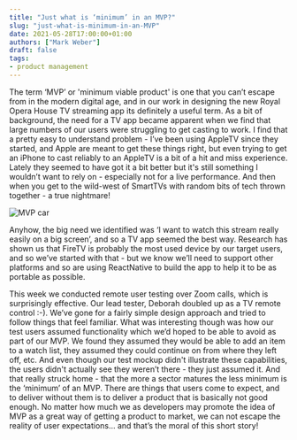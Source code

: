 ```yaml
---
title: "Just what is ‘minimum’ in an MVP?"
slug: "just-what-is-minimum-in-an-MVP"
date: 2021-05-28T17:00:00+01:00
authors: ["Mark Weber"]
draft: false
tags:
- product management
---
```


The term ‘MVP’ or 'minimum viable product' is one that you can’t escape from in the modern digital age, and in our work in designing the new Royal Opera House TV streaming app its definitely a useful term. As a bit of background, the need for a TV app became apparent when we find that large numbers of our users were struggling to get casting to work. I find that a pretty easy to understand problem - I’ve been using AppleTV since they started, and Apple are meant to get these things right, but even trying to get an iPhone to cast reliably to an AppleTV is a bit of a hit and miss experience. Lately they seemed to have got it a bit better but it's still something I wouldn’t want to rely on - especially not for a live performance. And then when you get to the wild-west of SmartTVs with random bits of tech thrown together - a true nightmare!

![MVP car](https://blog.crisp.se/wp-content/uploads/2016/01/mvp.png)

Anyhow, the big need we identified was ‘I want to watch this stream really easily on a big screen’, and so a TV app seemed the best way. Research has shown us that FireTV is probably the most used device by our target users, and so we’ve started with that - but we know we’ll need to support other platforms and so are using ReactNative to build the app to help it to be as portable as possible. 

This week we conducted remote user testing over Zoom calls, which is surprisingly effective. Our lead tester, Deborah doubled up as a TV remote control :-). We’ve gone for a fairly simple design approach and tried to follow things that feel familiar. What was interesting though was how our test users assumed functionality which we’d hoped to be able to avoid as part of our MVP. We found they assumed they would be able to add an item to a watch list, they assumed they could continue on from where they left off, etc. And even though our test mockup didn't illustrate these capabilities, the users didn't actually see they weren’t there - they just assumed it. And that really struck home - that the more a sector matures the less minimum is the ‘minimum’ of an MVP. There are things that users come to expect, and to deliver without them is to deliver a product that is basically not good enough. No matter how much we as developers may promote the idea of MVP as a great way of getting a product to market, we can not escape the reality of user expectations… and that’s the moral of this short story!
